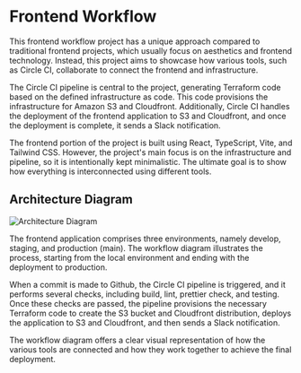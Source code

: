 # Frontend Workflow

This frontend workflow project has a unique approach compared to traditional frontend projects, which usually focus on aesthetics and frontend technology.
Instead, this project aims to showcase how various tools, such as Circle CI, collaborate to connect the frontend and infrastructure.

The Circle CI pipeline is central to the project, generating Terraform code based on the defined infrastructure as code. This code provisions the infrastructure for Amazon S3 and Cloudfront.
Additionally, Circle CI handles the deployment of the frontend application to S3 and Cloudfront, and once the deployment is complete, it sends a Slack notification.

The frontend portion of the project is built using React, TypeScript, Vite, and Tailwind CSS. However, the project's main focus is on the infrastructure and pipeline, so it is intentionally kept minimalistic.
The ultimate goal is to show how everything is interconnected using different tools.

## Architecture Diagram
![Architecture Diagram](https://pytech-assets.s3.ap-southeast-2.amazonaws.com/frontend-workflow-architecture.png)

The frontend application comprises three environments, namely develop, staging, and production (main). The workflow diagram illustrates the process, starting from the local environment and ending with the deployment to production.

When a commit is made to Github, the Circle CI pipeline is triggered, and it performs several checks, including build, lint, prettier check, and testing. Once these checks are passed, the pipeline provisions the necessary
Terraform code to create the S3 bucket and Cloudfront distribution, deploys the application to S3 and Cloudfront, and then sends a Slack notification.

The workflow diagram offers a clear visual representation of how the various tools are connected and how they work together to achieve the final deployment.


